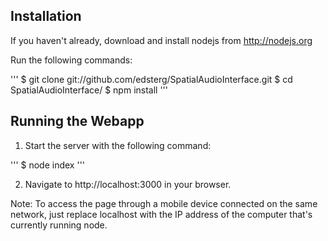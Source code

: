 Installation
------------

If you haven't already, download and install nodejs from http://nodejs.org

Run the following commands:

'''
  $ git clone git://github.com/edsterg/SpatialAudioInterface.git
  $ cd SpatialAudioInterface/
  $ npm install
'''

Running the Webapp
------------------

1) Start the server with the following command:

'''
  $ node index
'''

2) Navigate to http://localhost:3000 in your browser.

Note: To access the page through a mobile device connected on the same network, just replace localhost with the IP address of the computer that's currently running node.